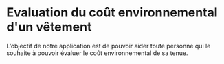 # Evaluation du coût environnemental d'un vêtement
L’objectif de notre application est de pouvoir aider toute personne qui le souhaite à pouvoir évaluer le coût environnemental de sa tenue.
